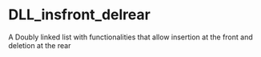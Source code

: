 # DLL_insfront_delrear
A Doubly linked list with functionalities that allow insertion at the front and deletion at the rear
